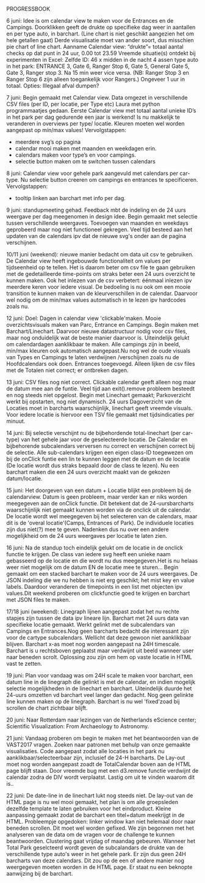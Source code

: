 
PROGRESSBOOK

6 juni:
Idee is om calendar view te maken voor de Entrances en de Campings.
Doorklikken geeft de drukte op specifieke dag weer in aantallen en per type auto, in barchart. (Line chart is niet geschikt aangezien het om hele getallen gaat)
Derde visualisatie moet van ander soort, dus misschien pie chart of line chart. 
Aanname Calendar view: “drukte”= totaal aantal checks op dat punt in 24 uur, 0.00 tot 23.59
Vreemde situatie(s) ontdekt bij experimenten in Excel:
Zelfde ID: 46 x midden in de nacht 4 assen type auto in het park: 
ENTRANCE 3, Gate 6, Ranger Stop 6, Gate 5, General Gate 5, Gate 3, Ranger stop 3. Na 15 min weer vice versa. (NB: Ranger Stop 3 en Ranger Stop 6 zijn alleen toegankelijk voor Rangers.)
Ongeveer 1 uur in totaal. Opties: Illegaal afval dumpen?

7 juni:
Begin gemaakt met Calendar view. 
Data omgezet in verschillende CSV files (per ID, per locatie, per Type etc) Laura met python programmaatjes gedaan.
Eerste Calendar view met totaal aantal unieke ID’s in het park per dag gedurende een jaar is werkend! Is nu makkelijk te veranderen in overviews per type/ locatie.
Kleuren moeten wel worden aangepast op min/max values!
Vervolgstappen:
- meerdere svg’s op pagina
- calendar mooi maken met maanden en weekdagen erin.
- calendars maken voor type’s en voor campings.
- selectie button maken om te switchen tussen calendars

8 juni:
Calendar view voor gehele park aangevuld met calendars per car-type.
Nu selectie button creeren om campings en entrances te specificeren.
Vervolgstappen: 
- tooltip linken aan barchart met info per dag.

9 juni:
standupmeeting gehad. Feedback mbt de indeling en de 24 uurs weergave per dag meegenomen in design idee. Begin gemaakt met selectie tussen verschillende weergaves. Toevoegen van maanden en weekdays geprobeerd maar nog niet functioneel gekregen. Veel tijd besteed aan het updaten van de calendars ipv dat de nieuwe svg's onder aan de pagina verschijnen.

10/11 juni (weekend):
nieuwe manier bedacht om data uit csv te gebruiken. De Calendar view heeft ingebouwde functionaliteit om values per tijdseenheid op te tellen. Het is daarom beter om csv file te gaan gebruiken met de gedetailleerde time-points om straks beter een 24 uurs overzicht te kunnen maken.
Ook het inlezen van de csv verbetert: éénmaal inlezen ipv meerdere keren voor iedere visual. De bedoeling is nu ook om een mooie transition te kunnen maken van de kleurverschillen in de calendar. Daarvoor wel nodig om de min/max values automatisch in te lezen ipv hardcodes zoals nu.

12 juni:
Doel: Dagen in calendar view 'clickable'maken. Mooie overzichtsvisuals maken van Parc, Entrance en Campings. Begin maken met Barchart/Linechart.
Daarvoor nieuwe datastructuur nodig voor csv files, maar nog onduidelijk wat de beste manier daarvoor is.
Uiteindelijk gelukt om calendardagen aanklikbaar te maken. Alle campings zijn in beeld, min/max kleuren ook automatisch aangepast.Nu nog wel de oude visuals van Types en Campings te laten verdwijnen /verschijnen zoals nu de Hoofdcalendars ook doen.
Entrances toegevoegd. Alleen lijken de csv files met de Totalen niet correct; er ontbreken dagen. 

13 juni:
CSV files nog niet correct. Clickable calendar geeft alleen nog maar de datum mee aan de funtie. Veel tijd aan exit().remove probleem besteedt en nog steeds niet opgelost. Begin met Linechart gemaakt; Parkoverzicht werkt bij opstarten, nog niet dynamisch. 24 uurs Dagoverzicht van de Locaties moet in barcharts waarschijnlijk, linechart geeft vreemde visuals. Voor iedere locatie is hiervoor een TSV file gemaakt met tijdsindicaties per minuut. 

14 juni:
Bij selectie verschijnt nu de bijbehordende total-linechart (per car-type) van het gehele jaar voor de geselecteerde locatie. 
De Calendar en bijbehorende subcalendars verversen nu correct en verschijnen correct bij de selectie.
Alle sub-calendars krijgen een eigen class-ID toegewezen om bij de onClick funtie een lin te kunnen leggen met de datum en de locatie (De locatie wordt dus straks bepaald door de class te lezen).
Nu een barchart maken die een 24 uurs overzicht maakt van de gekozen datum/locatie.

15 juni:
Het doorgeven van een datum + Locatie blijkt een probleem bij de calendarview. Datum is geen probleem, maar verder kan er niks worden meegegeven aan de onClick functie. Dit betekent dat de 24-uursbarcharts waarschijnlijk niet gemaakt kunnen worden via de onclick uit de calendar. De locatie wordt wel meegegeven bij het selecteren van de calendars, maar dit is de 'overal locatie'(Camps, Entrances of Park). De individuele locaties zijn dus niet(?) mee te geven. Nadenken dus nu over een andere mogelijkheid om de 24 uurs weergaves per locatie te laten zien.

16 juni:
Na de standup toch eindelijk gelukt om de locatie in de onclick functie te krijgen. De class van iedere svg heeft een unieke naam gebasseerd op de locatie en die wordt nu dus meegegeven.Het is nu helaas weer niet mogelijk om de datum EN de locatie mee te sturen... Begin gemaakt om een stacked barchart te maken voor de 24 uurs weergaves. De JSON indeling die we nu hebben is niet erg geschikt; het mist key en value labels. Daardoor veranderen de timepoints in een list met objecten ipv values.Dit weekend proberen om clickfunctie goed te krijgen en barchart met JSON files te maken.

17/18 juni (weekend):
Linegraph lijnen aangepast zodat het nu rechte stapjes zijn tussen de data ipv lineare lijn. Barchart met 24 uurs data van specifieke locatie gemaakt. Werkt gelinkt met de subcalendars van Campings en Entrances.Nog geen barcharts bedacht die interessant zijn voor de cartype subcalendars. Wellicht dat deze gewoon niet aanklikbaar blijven. 
Barchart x-as moet nog worden aangepast na 24H timescale. Barchart is u rechtsboven geplaatst maar verdwijnt uit beeld wanneer user naar beneden scrolt. Oplossing zou zijn om hem op vaste locatie in HTML vast te zetten.

19 juni:
Plan voor vandaag was om 24H scale te maken voor barchart, een datum line in de linegraph die gelinkt is met de calendar, en indien mogelijk selectie mogelijkheden in de linechart en barchart.
Uiteindelijk duurde het 24-uurs omzetten vd barchart veel langer dan gedacht. Nog geen gelinkte line kunnen maken op de linegraph. Barchart is nu wel 'fixed'zoad bij scrollen de chart zichtbaar blijft.

20 juni:
Naar Rotterdam naar lezingen van de Netherlands eScience center; Scientific Visualization: From Archaeology to Astronomy.

21 juni:
Vandaag proberen om begin te maken met het beantwoorden van de VAST2017 vragen. Zoeken naar patronen met behulp van onze gemaakte visualisaties. Code aangepast zodat alle locaties in het park nu aanklikbaar/selecteerbaar zijn, inclusief de 24-H barcharts. De Lay-out moet nog worden aangepast zoadt de TotalCalendar boven aan de HTML page blijft staan. Door vreemde bug met een d3.remove functie verdwijnt de calendar zodra de DIV wordt verplaatst. Lastig om uit te vinden waarom dit is..

22 juni:
De date-line in de linechart lukt nog steeds niet. De lay-out van de HTML page is nu wel mooi gemaakt, het plan is om alle groepsleden dezelfde template te laten gebruiken voor het eindproduct. Kleine aanpassing gemaakt zodat de barchart een titel+datum meekrijgt in de HTML.
Probleempje opgedoken: linker window kan niet helemaal door naar beneden scrollen. Dit moet wel worden gefixed. We zijn begonnen met het analyseren van de data om de vragen voor de challenge te kunnen beantwoorden. Clustering gaat vrijdag of maandag gebeuren.
Wanneer het Total Park geselcteerd wordt geven de subcalandars de drukte van de verschillende type auto's weer in het gehele park. Er zijn dus geen 24H barcharts van deze calendars. Dit zou op de een of andere manier nog weergegeven moeten worden in de HTML page. Er staat nu een beknopte aanwijzing bij de barchart.

